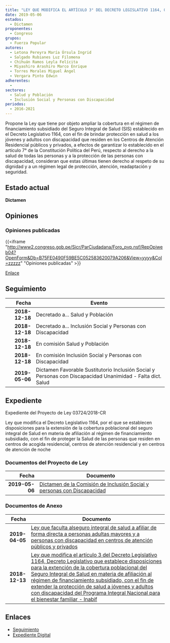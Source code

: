 ```yaml
---
title: "LEY QUE MODIFICA EL ARTÍCULO 3° DEL DECRETO LEGISLATIVO 1164, QUE ESTABLECE DISPOSICIONES PARA LA EXTENSIÓN DE LA COBERTURA POBLACIONAL DEL SEGURO INTEGRAL DE SALUD EN MATERIA DE AFILIACION AL RÉGIMEN DE FINANCIAMIENTO SUBSIDIADO, CON EL FIN DE EXTENDER LA PROTECCIÓN DE SALUD A JÓVENES Y ADULTOS CON DISCAPACIDAD DEL PROGRAMA INTEGRAL NACIONAL PARA EL BIENESTAR FAMILIAR-INABIF"
date: 2019-05-06
estados: 
  - Dictamen
proponentes: 
  - Congreso
grupos: 
  - Fuerza Popular
autores: 
  - Letona Pereyra María Úrsula Ingrid
  - Salgado Rubianes Luz Filomena
  - Chihuán Ramos Leyla Felícita
  - Miyashiro Arashiro Marco Enrique
  - Torres Morales Miguel Ángel
  - Vergara Pinto Edwin
adherentes: 
  - 
sectores: 
  - Salud y Población
  - Inclusión Social y Personas con Discapacidad
periodos: 
  - 2016-2021
---
```


Propone la Ley que tiene por objeto ampliar la cobertura en el régimen de financiamiento subsidiado del Seguro Integral de Salud (SIS) establecido en el Decreto Legislativo 1164, con el fin de brindar protección en salud a los jóvenes y adultos con discapacidad que residen en los Centros de Atención Residencial públicos y privados, a efectos de garantizar lo establecido en el artículo 7° de la Constitución Política del Perú, respecto al derecho a la salud de todas las personas y a la protección de las personas con discapacidad, consideran que estas últimas tienen derecho al respeto de su dignidad y a un régimen legal de protección, atención, readaptación y seguridad.


## Estado actual

**Dictamen**

## Opiniones

### Opiniones publicadas

{{<iframe "http://www2.congreso.gob.pe/Sicr/ParCiudadana/Foro_pvp.nsf/RepOpiweb04?OpenForm&Db=B75FE0490F59BE5C052583620079A206&View=yyyy&Col=zzzzz" "Opiniones publicadas" >}}

[Enlace](http://www2.congreso.gob.pe/Sicr/ParCiudadana/Foro_pvp.nsf/RepOpiweb04?OpenForm&Db=B75FE0490F59BE5C052583620079A206&View=yyyy&Col=zzzzz)

## Seguimiento

| Fecha | Evento |
|------:|--------|
| **2018-12-18** | Decretado a... Salud y Población|
| **2018-12-18** | Decretado a... Inclusión Social y Personas con Discapacidad|
| **2018-12-18** | En comisión Salud y Población|
| **2018-12-18** | En comisión Inclusión Social y Personas con Discapacidad|
| **2019-05-06** | Dictamen Favorable Sustitutorio Inclusión Social y Personas con Discapacidad Unanimidad - Falta dict. Salud|


## Expediente

Expediente del Proyecto de Ley 03724/2018-CR

Ley que modifica el Decreto Legislativo 1164, por el que se establecen disposiciones para la extensión de la cobertura poblacional del seguro integral de Salud en materia de afiliación al régimen de financiamiento subsidiado, con el fin de proteger la Salud de las personas que residen en centros de acogida residencial, centros de atención residencial y en centros de atención de noche


### Documentos del Proyecto de Ley

| Fecha | Documento |
|------:|--------|
| **2019-05-06** | [Dictamen de la Comisión de Inclusión Social y personas con Discapacidad](http://www.leyes.congreso.gob.pe/Documentos/2016_2021/Dictamenes/Proyectos_de_Ley/03724DCMAY1320190506.pdf) |

### Documentos de Anexo

| Fecha | Documento |
|------:|--------|
| **2019-04-05** | [Ley que faculta alseguro integral de salud a afiliar de forma directa a personas adultas mayores y a personas con discapacidad en centros de atención públicos y privados](http://www.leyes.congreso.gob.pe/Documentos/2016_2021/Proyectos_de_Ley_y_de_Resoluciones_Legislativas/PL0416020190405.pdf) |
| **2018-12-13** | [Ley que modifica el artículo 3 del Decreto Legislativo 1164, Decreto Legislativo que establece disposiciones para la extención de la cobertura poblacional del Seguro Integral de Salud en materia de afiliación al régimen de financiamiento subsidiado, con el fin de extender la protección de salud a jóvenes y adultos con discapacidad del Programa Integral Nacional para el bienestar familiar - Inabif](http://www.leyes.congreso.gob.pe/Documentos/2016_2021/Proyectos_de_Ley_y_de_Resoluciones_Legislativas/PL0372420181213.pdf) |

## Enlaces 

- [Seguimiento](http://www2.congreso.gob.pe/Sicr/TraDocEstProc/CLProLey2016.nsf/f7fff46988ca05b1052578e100829cc7/43cf17ed50eaa60605258362007cf446?OpenDocument)
- [Expediente Digital](http://www2.congreso.gob.pe/Sicr/TraDocEstProc/CLProLey2016.nsf/f7fff46988ca05b1052578e100829cc7/43cf17ed50eaa60605258362007cf446?OpenDocument&Click=05257FB7005EB655.eb71d0cf91d8294e05256cdf006b5706/$Body/0.1C6C)
